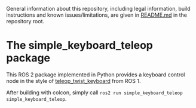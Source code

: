 General information about this repository, including legal information, build instructions and known issues/limitations, are given in [README.md](../README.md) in the repository root.

# The simple_keyboard_teleop package

This ROS 2 package implemented in Python provides a keyboard control node in the style of [teleop_twist_keyboard](http://wiki.ros.org/teleop_twist_keyboard) from ROS 1.

After building with colcon, simply call `ros2 run simple_keyboard_teleop simple_keyboard_teleop`.